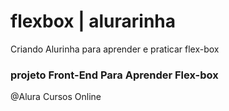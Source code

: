 # flexbox | alurarinha

Criando Alurinha para aprender e praticar flex-box

### projeto Front-End Para Aprender Flex-box 

@Alura Cursos Online


